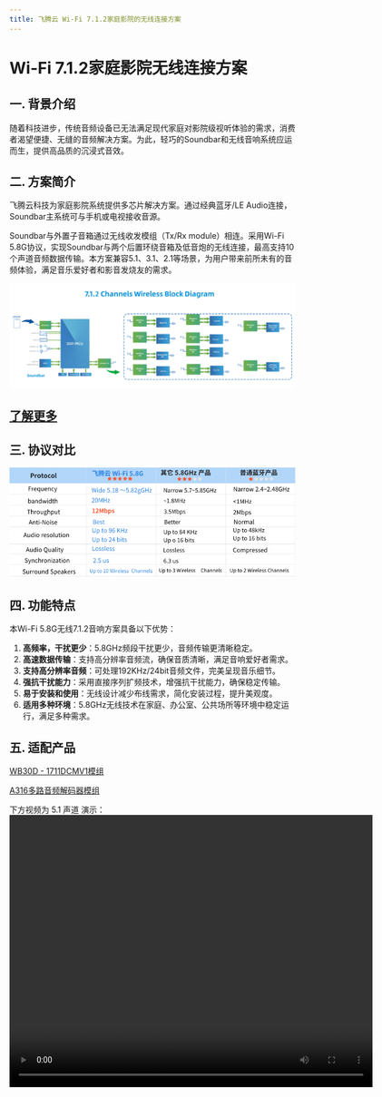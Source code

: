 ```yaml
---
title: 飞腾云 Wi-Fi 7.1.2家庭影院的无线连接方案
---
```


# Wi-Fi 7.1.2家庭影院无线连接方案

## 一. 背景介绍

随着科技进步，传统音频设备已无法满足现代家庭对影院级视听体验的需求，消费者渴望便捷、无缝的音频解决方案。为此，轻巧的Soundbar和无线音响系统应运而生，提供高品质的沉浸式音效。

## 二. 方案简介

飞腾云科技为家庭影院系统提供多芯片解决方案。通过经典蓝牙/LE Audio连接，Soundbar主系统可与手机或电视接收音源。

Soundbar与外置子音箱通过无线收发模组（Tx/Rx module）相连。采用Wi-Fi 5.8G协议，实现Soundbar与两个后置环绕音箱及低音炮的无线连接，最高支持10个声道音频数据传输。本方案兼容5.1、3.1、2.1等场景，为用户带来前所未有的音频体验，满足音乐爱好者和影音发烧友的需求。

[//]: # (### 2.1 / 3.1声道无线传输方案)

[//]: # ()
[//]: # (以单芯片方案，Soundbar通过Wi-Fi 5.8G协议实现与手机/电视及低音炮的无线连接。)

[//]: # ()
[//]: # (### 5.1声道无线传输方案)

[//]: # ()
[//]: # (在2.1、3.1主声道基础上新增两个后置环绕音箱，仍使用Wi-Fi 5.8G协议无线连接，摆脱“线长”困扰，随心所欲！)

[//]: # ()
[//]: # (### 7.1.2声道无线传输方案)

[//]: # ()
[//]: # ()
[//]: # (7.1.2方案支持多达10个声道，提供沉浸式环绕音效体验。支持LC3 plus Hi-Rate高品质音频，延迟最低至16ms。通过硬件升级和FEC纠错机制，显著提高抗干扰能力，确保音频传输稳定。)

![](../../assets/images/speaker/5.1.2%20示意图.png)

## [了解更多](../..//blog/2024/12/04/wi-fi-712家庭影院无线连接向下兼容方案/)

## 三. 协议对比

![](../../assets/images/speaker/无线方案对比图.png)

## 四. 功能特点

本Wi-Fi 5.8G无线7.1.2音响方案具备以下优势：

1. **高频率，干扰更少**：5.8GHz频段干扰更少，音频传输更清晰稳定。
2. **高速数据传输**：支持高分辨率音频流，确保音质清晰，满足音响爱好者需求。
3. **支持高分辨率音频**：可处理192KHz/24bit音频文件，完美呈现音乐细节。
4. **强抗干扰能力**：采用直接序列扩频技术，增强抗干扰能力，确保稳定传输。
5. **易于安装和使用**：无线设计减少布线需求，简化安装过程，提升美观度。
6. **适用多种环境**：5.8GHz无线技术在家庭、办公室、公共场所等环境中稳定运行，满足多种需求。



## 五. 适配产品

[WB30D - 1711DCMV1模组](https://phateniot.github.io/zh/products/model/RTL8711/)

[A316多路音频解码器模组](https://phaten-audio.com/zh/products/hifi_audio/a316_1926v1/)

下方视频为 5.1 声道 演示：
<video width="640" height="480" controls>
  <source src="../../assets/images/speaker/XU316-中文.mp4" type="video/mp4">
  Your browser does not support the video tag.
</video>